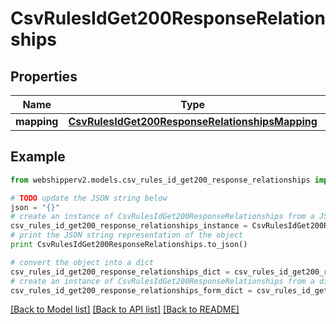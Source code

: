 # CsvRulesIdGet200ResponseRelationships


## Properties
Name | Type | Description | Notes
------------ | ------------- | ------------- | -------------
**mapping** | [**CsvRulesIdGet200ResponseRelationshipsMapping**](CsvRulesIdGet200ResponseRelationshipsMapping.md) |  | [optional] 

## Example

```python
from webshipperv2.models.csv_rules_id_get200_response_relationships import CsvRulesIdGet200ResponseRelationships

# TODO update the JSON string below
json = "{}"
# create an instance of CsvRulesIdGet200ResponseRelationships from a JSON string
csv_rules_id_get200_response_relationships_instance = CsvRulesIdGet200ResponseRelationships.from_json(json)
# print the JSON string representation of the object
print CsvRulesIdGet200ResponseRelationships.to_json()

# convert the object into a dict
csv_rules_id_get200_response_relationships_dict = csv_rules_id_get200_response_relationships_instance.to_dict()
# create an instance of CsvRulesIdGet200ResponseRelationships from a dict
csv_rules_id_get200_response_relationships_form_dict = csv_rules_id_get200_response_relationships.from_dict(csv_rules_id_get200_response_relationships_dict)
```
[[Back to Model list]](../README.md#documentation-for-models) [[Back to API list]](../README.md#documentation-for-api-endpoints) [[Back to README]](../README.md)


